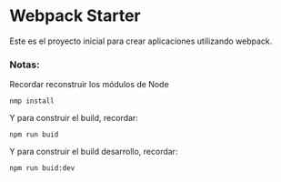 # Webpack Starter

Este es el proyecto inicial para crear aplicaciones utilizando webpack.

### Notas:

Recordar reconstruir los módulos de Node

```
nmp install
```

Y para construir el build, recordar:

```
npm run buid
```

Y para construir el build desarrollo, recordar:

```
npm run buid:dev
```
